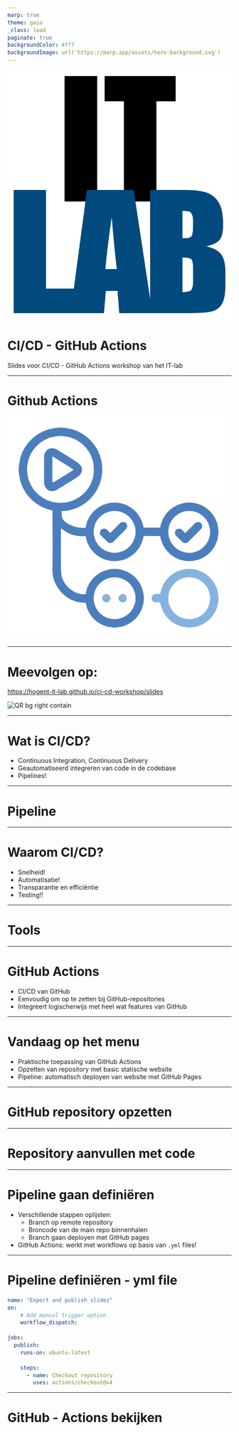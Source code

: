 ```yaml
---
marp: true
theme: gaia
_class: lead
paginate: true
backgroundColor: #fff
backgroundImage: url('https://marp.app/assets/hero-background.svg')
---
```


![bg left:40% 80%](./img/logo.png)

# **CI/CD - GitHub Actions**

Slides voor CI/CD - GitHub Actions workshop van het IT-lab

---

# Github Actions

![bg left:100% 60%](./img/github-actions-logo.png) <!-- Plaats voor logo voor openingsslide, foefel gerust met de sizes van de bg -->

---

# Meevolgen op:

https://hogent-it-lab.github.io/ci-cd-workshop/slides <!-- URL naar de slides -->

![QR bg right contain](./img/link_qr.png) <!-- QR-code naar de slides -->

---

# Wat is CI/CD?

- Continuous Integration, Continuous Delivery
- Geautomatiseerd integreren van code in de codebase
- Pipelines!
<!-- ![bg:60% 80%](./img/ci-cd-loop.png) -->

---

# Pipeline

<!-- ![bg:60% 60%](./img/pipeline-image.png) -->

---

# Waarom CI/CD?

- Snelheid!
- Automatisatie!
- Transparantie en efficiëntie
- Testing!!

---

# Tools

<!-- Image van verschillende tools die bestaan -->

---


# GitHub Actions

- CI/CD van GitHub
- Eenvoudig om op te zetten bij GitHub-repositories
- Integreert logischerwijs met heel wat features van GitHub

---

# Vandaag op het menu

- Praktische toepassing van GitHub Actions
- Opzetten van repository met basic statische website
- Pipeline: automatisch deployen van website met GitHub Pages

---

# GitHub repository opzetten

---

# Repository aanvullen met code

---

# Pipeline gaan definiëren

- Verschillende stappen oplijsten:
  - Branch op remote repository
  - Broncode van de main repo binnenhalen
  - Branch gaan deployen met GitHub pages
- GitHub Actions: werkt met workflows op basis van `.yml` files!

---

# Pipeline definiëren - yml file

```yml
name: "Export and publish slides"
on:
    # Add manual trigger option
    workflow_dispatch:

jobs:
  publish:
    runs-on: ubuntu-latest

    steps:
      - name: Checkout repository
        uses: actions/checkout@v4
```
---

# GitHub - Actions bekijken